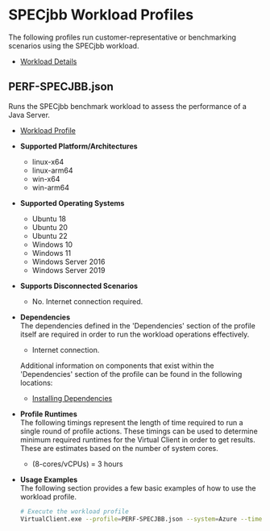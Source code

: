 ﻿# SPECjbb Workload Profiles
The following profiles run customer-representative or benchmarking scenarios using the SPECjbb workload.

* [Workload Details](./specjbb.md)  

## PERF-SPECJBB.json
Runs the SPECjbb benchmark workload to assess the performance of a Java Server.

* [Workload Profile](https://github.com/microsoft/VirtualClient/blob/main/src/VirtualClient/VirtualClient.Main/profiles/PERF-SPECJBB.json)

* **Supported Platform/Architectures**
  * linux-x64
  * linux-arm64
  * win-x64
  * win-arm64

* **Supported Operating Systems**
  * Ubuntu 18
  * Ubuntu 20
  * Ubuntu 22
  * Windows 10
  * Windows 11
  * Windows Server 2016
  * Windows Server 2019

* **Supports Disconnected Scenarios**  
  * No. Internet connection required.

* **Dependencies**  
  The dependencies defined in the 'Dependencies' section of the profile itself are required in order to run the workload operations effectively.
  * Internet connection.

  Additional information on components that exist within the 'Dependencies' section of the profile can be found in the following locations:
  * [Installing Dependencies](https://microsoft.github.io/VirtualClient/docs/category/dependencies/)

* **Profile Runtimes**  
  The following timings represent the length of time required to run a single round of profile actions. These timings can be used to determine
  minimum required runtimes for the Virtual Client in order to get results. These are estimates based on the number of system cores.

  * (8-cores/vCPUs) = 3 hours

* **Usage Examples**  
  The following section provides a few basic examples of how to use the workload profile.

  ``` bash
  # Execute the workload profile
  VirtualClient.exe --profile=PERF-SPECJBB.json --system=Azure --timeout=1440 --packageStore="{BlobConnectionString|SAS Uri}"
  ```
